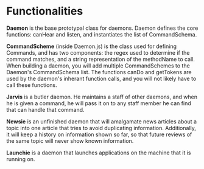 Functionalities
=====

**Daemon** is the base prototypal class for daemons.  Daemon defines the core functions: canHear and listen, and instantiates the list of CommandSchema. 

**CommandScheme** (inside Daemon.js) is the class used for defining Commands, and has two components: the regex used to determine if the command matches, and a string representation of the methodName to call.  When building a daemon, you will add multiple CommandSchemes to the Daemon's CommandSchema list.  The functions canDo and getTokens are used by the daemon's inherant function calls, and you will not likely have to call these functions.


**Jarvis** is a butler daemon.  He maintains a staff of other daemons, and when he is given a command, he will pass it on to any staff member he can find that can handle that command.

**Newsie** is an unfinished daemon that will amalgamate news articles about a topic into one article that tries to avoid duplicating information.  Additionally, it will keep a history on information shown so far, so that future reviews of the same topic will never show known information.

**Launchie** is a daemon that launches applications on the machine that it is running on.
